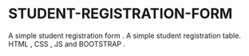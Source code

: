 # STUDENT-REGISTRATION-FORM
 A simple student registration form .
 A simple student registration table.
 HTML , CSS , JS and BOOTSTRAP .
